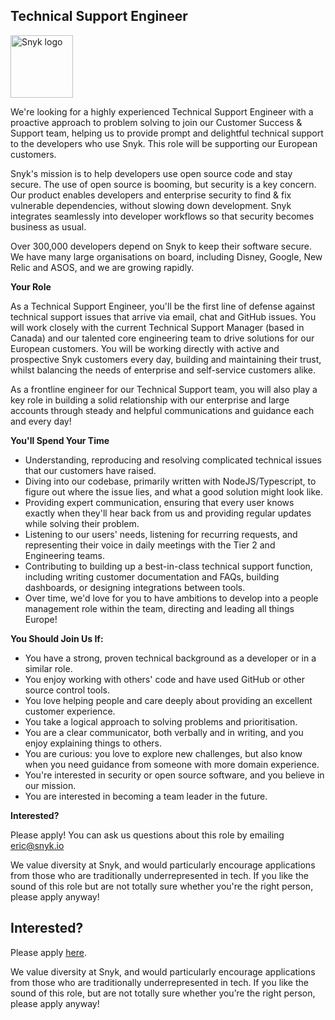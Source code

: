 Technical Support Engineer
---

<img src="https://res.cloudinary.com/snyk/image/upload/v1537345894/press-kit/brand/logo-black.png" width="100" alt="Snyk logo" />

<p>We're looking for a highly experienced Technical Support Engineer with a proactive approach to problem solving to join our Customer Success &amp; Support team, helping us to provide prompt and delightful technical support to the developers who use Snyk. This role will be supporting our European customers.&nbsp;</p>
<p>Snyk's mission is to help developers use open source code and stay secure. The use of open source is booming, but security is a key concern. Our product enables developers and enterprise security to find &amp; fix vulnerable dependencies, without slowing down development. Snyk integrates seamlessly into developer workflows so that security becomes business as usual.&nbsp;</p>
<p>Over 300,000 developers depend on Snyk to keep their software secure. We have many large organisations on board, including Disney, Google, New Relic and ASOS, and we are growing rapidly.&nbsp;</p>
<p><strong>Your Role</strong></p>
<p>As a Technical Support Engineer, you'll be the first line of defense against technical support issues that arrive via email, chat and GitHub issues. You will work closely with the current Technical Support Manager (based in Canada) and our talented core engineering team to drive solutions for our European customers. You will be working directly with active and prospective Snyk customers every day, building and maintaining their trust, whilst balancing the needs of enterprise and self-service customers alike.&nbsp;</p>
<p>As a frontline engineer for our Technical Support team, you will also play a key role in building a solid relationship with our enterprise and large accounts through steady and helpful communications and guidance each and every day!&nbsp;</p>
<p><strong>You'll Spend Your Time</strong></p>
<ul>
<li>Understanding, reproducing and resolving complicated technical issues that our customers have raised.&nbsp;</li>
<li>Diving into our codebase, primarily written with NodeJS/Typescript, to figure out where the issue lies, and what a good solution might look like.&nbsp;</li>
<li>Providing expert communication, ensuring that every user knows exactly when they'll hear back from us and providing regular updates while solving their problem.&nbsp;</li>
<li>Listening to our users' needs, listening for recurring requests, and representing their voice in daily meetings with the Tier 2 and Engineering teams.&nbsp;</li>
<li>Contributing to building up a best-in-class technical support function, including writing customer documentation and FAQs, building dashboards, or designing integrations between tools.&nbsp;</li>
<li>Over time, we'd love for you to have ambitions to develop into a people management role within the team, directing and leading all things Europe!</li>
</ul>
<p><strong>You Should Join Us If:&nbsp;</strong></p>
<ul>
<li>You have a strong, proven technical background as a developer or in a similar role.&nbsp;</li>
<li>You enjoy working with others' code and have used GitHub or other source control tools.&nbsp;</li>
<li>You love helping people and care deeply about providing an excellent customer experience.&nbsp;</li>
<li>You take a logical approach to solving problems and prioritisation.&nbsp;</li>
<li>You are a clear communicator, both verbally and in writing, and you enjoy explaining things to others.&nbsp;</li>
<li>You are curious: you love to explore new challenges, but also know when you need guidance from someone with more domain experience.&nbsp;</li>
<li>You're interested in security or open source software, and you believe in our mission.&nbsp;</li>
<li>You are interested in becoming a team leader in the future.&nbsp;</li>
</ul>
<p><strong>Interested?</strong></p>
<p>Please apply! You can ask us questions about this role by emailing <a href="mailto:eric@snyk.io" target="_blank">eric@snyk.io</a></p>
<p>We value diversity at Snyk, and would particularly encourage applications from those who are traditionally underrepresented in tech. If you like the sound of this role but are not totally sure whether you're the right person, please apply anyway!</p>

Interested?
---

Please apply [here](https://boards.greenhouse.io/snyk/jobs/4467739002#app).

We value diversity at Snyk, and would particularly encourage applications from those who are traditionally underrepresented in tech.
If you like the sound of this role, but are not totally sure whether you’re the right person, please apply anyway!
